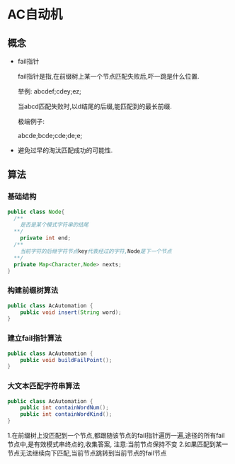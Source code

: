 # AC自动机

## 概念

* fail指针

  fail指针是指,在前缀树上某一个节点匹配失败后,吓一跳是什么位置.

  举例: abcdef;cdey;ez;

  当abcd匹配失败时,以d结尾的后缀,能匹配到的最长前缀.

  极端例子:

  abcde;bcde;cde;de;e;

* 避免过早的淘汰匹配成功的可能性.

## 算法

### 基础结构

~~~java
public class Node{
  /**
  	是否是某个模式字符串的结尾
  **/
 	private int end;
  /**
  	当前字符的后继字符节点key代表经过的字符,Node是下一个节点
  **/
  private Map<Character,Node> nexts;
}
~~~



### 构建前缀树算法

~~~java
public class AcAutomation {
    public void insert(String word);
}
~~~

### 建立fail指针算法

~~~java
public class AcAutomation {
    public void buildFailPoint();
}
~~~

### 大文本匹配字符串算法

~~~java
public class AcAutomation {
    public int containWordNum();
    public int containWordKind();
}
~~~
1.在前缀树上没匹配到一个节点,都跟随该节点的fail指针遍历一遍,途径的所有fail节点中,是有效模式串终点的,收集答案,
注意:当前节点保持不变
2.如果匹配到某一节点无法继续向下匹配,当前节点跳转到当前节点的fail节点






  